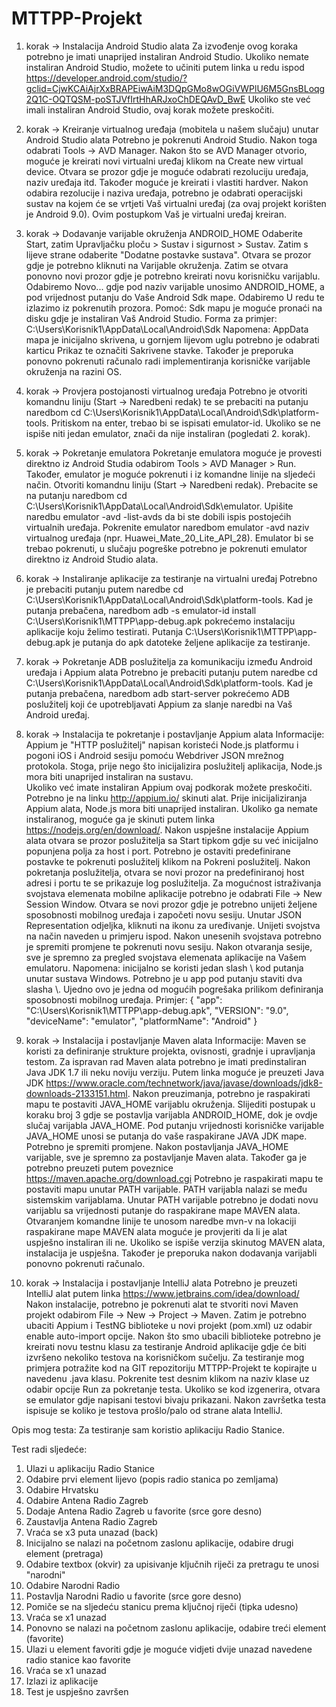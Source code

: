 # MTTPP-Projekt

1. korak -> Instalacija Android Studio alata
Za izvođenje ovog koraka potrebno je imati unaprijed instaliran Android Studio.
Ukoliko nemate instaliran Android Studio, možete to učiniti putem linka u redu ispod
https://developer.android.com/studio/?gclid=CjwKCAiAjrXxBRAPEiwAiM3DQpGMo8wOGiVWPlU6M5GnsBLoqg2Q1C-OQTQSM-poSTJVfIrtHhARJxoChDEQAvD_BwE
Ukoliko ste već imali instaliran Android Studio, ovaj korak možete preskočiti.
  
2. korak -> Kreiranje virtualnog uređaja (mobitela u našem slučaju) unutar Android Studio alata
Potrebno je pokrenuti Android Studio. Nakon toga odabrati Tools -> AVD Manager. Nakon što se AVD Manager otvorio,
moguće je kreirati novi virtualni uređaj klikom na Create new virtual device. Otvara se prozor gdje je moguće odabrati
rezoluciju uređaja, naziv uređaja itd. Također moguće je kreirati i vlastiti hardver. Nakon odabira rezolucije i naziva uređaja,
potrebno je odabrati operacijski sustav na kojem će se vrtjeti Vaš virtualni uređaj (za ovaj projekt korišten je Android 9.0).
Ovim postupkom Vaš je virtualni uređaj kreiran. 
  
3. korak -> Dodavanje varijable okruženja ANDROID_HOME
Odaberite Start, zatim Upravljačku ploču > Sustav i sigurnost > Sustav. Zatim s lijeve strane odaberite "Dodatne postavke sustava". Otvara se prozor gdje je potrebno kliknuti na Varijable okruženja. Zatim se otvara ponovno novi prozor gdje je potrebno kreirati novu korisničku varijablu.
Odabiremo Novo... gdje pod naziv varijable unosimo ANDROID_HOME, a pod vrijednost putanju do Vaše Android Sdk mape. Odabiremo U redu te 
izlazimo  iz pokrenutih prozora.
Pomoć: Sdk mapu je moguće pronaći na disku gdje je instaliran Vaš Android Studio. 
Forma za primjer: C:\Users\Korisnik1\AppData\Local\Android\Sdk
Napomena: AppData mapa je inicijalno skrivena, u gornjem lijevom uglu potrebno je odabrati karticu Prikaz te označiti Sakrivene
          stavke. Također je preporuka ponovno pokrenuti računalo radi implementiranja korisničke varijable okruženja na razini OS.
  
4. korak -> Provjera postojanosti virtualnog uređaja 
Potrebno je otvoriti komandnu liniju (Start -> Naredbeni redak) te se prebaciti na putanju naredbom
cd C:\Users\Korisnik1\AppData\Local\Android\Sdk\platform-tools. Pritiskom na enter, trebao bi se ispisati emulator-id. Ukoliko 
se ne ispiše niti jedan emulator, znači da nije instaliran (pogledati 2. korak).
  
5. korak -> Pokretanje emulatora
Pokretanje emulatora moguće je provesti direktno iz Android Studia odabirom Tools > AVD Manager > Run. Također, emulator je moguće
pokrenuti i iz komandne linije na sljedeći način. Otvoriti komandnu liniju (Start -> Naredbeni redak). Prebacite se na putanju
naredbom cd C:\Users\Korisnik1\AppData\Local\Android\Sdk\emulator. Upišite naredbu emulator -avd -list-avds da bi ste dobili ispis 
postojećih virtualnih uređaja. Pokrenite emulator naredbom emulator -avd naziv virtualnog uređaja (npr. Huawei_Mate_20_Lite_API_28).
Emulator bi se trebao pokrenuti, u slučaju pogreške potrebno je pokrenuti emulator direktno iz Android Studio alata.

6. korak -> Instaliranje aplikacije za testiranje na virtualni uređaj
Potrebno je prebaciti putanju putem naredbe cd C:\Users\Korisnik1\AppData\Local\Android\Sdk\platform-tools. Kad je putanja prebačena,
naredbom adb -s emulator-id install C:\Users\Korisnik1\MTTPP\app-debug.apk pokrećemo instalaciju aplikacije koju želimo testirati.
Putanja C:\Users\Korisnik1\MTTPP\app-debug.apk je putanja do apk datoteke željene aplikacije za testiranje.
  
7. korak -> Pokretanje ADB poslužitelja za komunikaciju između Android uređaja i Appium alata
Potrebno je prebaciti putanju putem naredbe cd C:\Users\Korisnik1\AppData\Local\Android\Sdk\platform-tools. Kad je putanja prebačena,
naredbom adb start-server pokrećemo ADB poslužitelj koji će upotrebljavati Appium za slanje naredbi na Vaš Android uređaj.
  
8. korak -> Instalacija te pokretanje i postavljanje Appium alata
Informacije: Appium je "HTTP poslužitelj" napisan koristeći Node.js platformu i pogoni iOS i
             Android sesiju pomoću Webdriver JSON mrežnog protokola. Stoga, prije nego što inicijalizira
             poslužitelj aplikacija, Node.js mora biti unaprijed instaliran na sustavu.        
Ukoliko već imate instaliran Appium ovaj podkorak možete preskočiti. Potrebno je na linku  http://appium.io/ skinuti alat.
Prije inicijaliziranja Appium alata, Node.js mora biti unaprijed instaliran. Ukoliko ga nemate instaliranog, moguće ga je skinuti
putem linka https://nodejs.org/en/download/.
Nakon uspješne instalacije Appium alata otvara se prozor poslužitelja sa Start tipkom gdje su već inicijalno popunjena polja za host 
i port. Potrebno je ostaviti predefinirane postavke te pokrenuti poslužitelj klikom na Pokreni poslužitelj. Nakon pokretanja 
poslužitelja, otvara se novi prozor na predefiniranoj host adresi i portu te se prikazuje log poslužitelja. Za mogućnost istraživanja 
svojstava elemenata mobilne aplikacije potrebno je odabrati File -> New Session Window. Otvara se novi prozor gdje je potrebno unijeti
željene sposobnosti mobilnog uređaja i započeti novu sesiju. Unutar JSON Representation odjeljka, kliknuti na ikonu za uređivanje.
Unijeti svojstva na način naveden u primjeru ispod. 
Nakon unesenih svojstava potrebno je spremiti promjene te pokrenuti novu sesiju. Nakon otvaranja sesije, sve je spremno za pregled
svojstava elemenata aplikacije na Vašem emulatoru.
Napomena: inicijalno se koristi jedan slash \ kod putanja unutar sustava Windows. Potrebno je u app pod putanju staviti 
          dva slasha \\. Ujedno ovo je jedna od mogućih pogrešaka prilikom definiranja sposobnosti mobilnog uređaja.
    Primjer:
      {
        "app": "C:\\Users\\Korisnik1\\MTTPP\\app-debug.apk",
        "VERSION": "9.0",
        "deviceName": "emulator",
        "platformName": "Android"
      }
         
9. korak -> Instalacija i postavljanje Maven alata
Informacije: Maven se koristi za definiranje strukture projekta, ovisnosti, gradnje i upravljanja testom.
Za ispravan rad Maven alata potrebno je imati predinstaliran Java JDK 1.7 ili neku noviju verziju. Putem linka moguće je preuzeti 
Java JDK https://www.oracle.com/technetwork/java/javase/downloads/jdk8-downloads-2133151.html. Nakon preuzimanja, potrebno je 
raspakirati mapu te postaviti JAVA_HOME varijablu okruženja. Slijediti postupak u koraku broj 3 gdje se postavlja varijabla 
ANDROID_HOME, dok je ovdje slučaj varijabla JAVA_HOME. Pod putanju vrijednosti korisničke varijable JAVA_HOME unosi se putanja
do vaše raspakirane JAVA JDK mape. Potrebno je spremiti promjene. Nakon postavljanja JAVA_HOME varijable, sve je spremno za 
postavljanje Maven alata. Također ga je potrebno preuzeti putem poveznice https://maven.apache.org/download.cgi 
Potrebno je raspakirati mapu te postaviti mapu unutar PATH varijable. PATH varijabla nalazi se među sistemskim varijablama.
Unutar PATH varijable potrebno je dodati novu varijablu sa vrijednosti putanje do raspakirane mape MAVEN alata.
Otvaranjem komandne linije te unosom naredbe mvn-v na lokaciji raspakirane mape MAVEN alata moguće je provjeriti da li je alat
uspješno instaliran ili ne. Ukoliko se ispiše verzija skinutog MAVEN alata, instalacija je uspješna. Također je preporuka nakon 
dodavanja varijabli ponovno pokrenuti računalo.
  
10. korak -> Instalacija i postavljanje IntelliJ alata
Potrebno je preuzeti IntelliJ alat putem linka https://www.jetbrains.com/idea/download/ 
Nakon instalacije, potrebno je pokrenuti alat te stvoriti novi Maven projekt odabirom File -> New -> Project -> Maven.
Zatim je potrebno ubaciti Appium i TestNG biblioteke u novi projekt (pom.xml) uz odabir enable auto-import opcije. Nakon što smo 
ubacili biblioteke potrebno je kreirati novu testnu klasu za testiranje Android aplikacije gdje će biti izvršeno nekoliko
testova na korisničkom sučelju. Za testiranje mog primjera potražite kod na GIT repozitoriju MTTPP-Projekt te kopirajte u navedenu .java klasu.
Pokrenite test desnim klikom na naziv klase uz odabir opcije Run za pokretanje testa. Ukoliko se kod izgenerira, otvara se 
emulator gdje napisani testovi bivaju prikazani. Nakon završetka testa ispisuje se koliko je testova prošlo/palo od strane alata
IntelliJ.

Opis mog testa:
Za testiranje sam koristio aplikaciju Radio Stanice. 

Test radi sljedeće:

1. Ulazi u aplikaciju Radio Stanice
2. Odabire prvi element lijevo (popis radio stanica po zemljama)
3. Odabire Hrvatsku 
4. Odabire Antena Radio Zagreb
5. Dodaje Antena Radio Zagreb u favorite (srce gore desno)
6. Zaustavlja Antena Radio Zagreb
7. Vraća se x3 puta unazad (back)
8. Inicijalno se nalazi na početnom zaslonu aplikacije, odabire drugi element (pretraga)
9. Odabire textbox (okvir) za upisivanje ključnih riječi za pretragu te unosi "narodni"
10. Odabire Narodni Radio
11. Postavlja Narodni Radio u favorite (srce gore desno)
12. Pomiče se na sljedeću stanicu prema ključnoj riječi (tipka udesno)
13. Vraća se x1 unazad
14. Ponovno se nalazi na početnom zaslonu aplikacije, odabire treći element (favorite)
15. Ulazi u element favoriti gdje je moguće vidjeti dvije unazad navedene radio stanice kao favorite
16. Vraća se x1 unazad
17. Izlazi iz aplikacije
18. Test je uspješno završen



